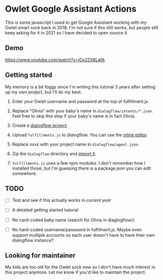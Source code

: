 # Owlet Google Assistant Actions

This is some javascript I used to get Google Assistant working with my Owlet
smart sock back in 2018. I'm not sure if this still works, but people still
keep asking for it in 2021 so I have decided to open source it.

## Demo

https://www.youtube.com/watch?v=jOx2ZX8LafA

## Getting started

My memory is a bit foggy since I'm writing this tutorial 3 years after setting
up my own project, but I'll do my best.

1. Enter your Owlet username and password at the top of fulfillment.js.

2. Replace "Olivia" with your baby's name in `dialogflow/intents/*.json`. Feel
   free to skip this step if your baby's name is in fact Olivia.

3. Create a [dialogflow project](https://dialogflow.cloud.google.com/).

4. Upload `fulfillments.js` to dialogflow. You can use the [inline
   editor](https://cloud.google.com/dialogflow/es/docs/fulfillment-inline-editor).

5. Replace xxxx with your project name in `dialogflow/agent.json`.

6. Zip the `dialogflow` directory and [import it](https://cloud.google.com/dialogflow/es/docs/agents-settings#export).

7. `fulfillments.js` uses a few npm modules. I don't remember how I installed
   those, but I'm guessing there is a package.json you can edit somewhere.

## TODO

- [ ] Test and see if this actually works in *current year*

- [ ] A detailed getting started tutorial

- [ ] No card-coded baby name (search for Olivia in diaglogflow/)

- [ ] No hard-coded username/password in fulfilment.js. Maybe even support
multiple accounts so each user doesn't have to have their own dialogflow
instance?

## Looking for maintainer

My kids are too old for the Owlet sock now so I don't have much interest in
this project anymore. Let me know if you'd like to maintain the project.
